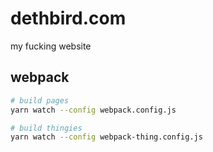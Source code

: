 # dethbird.com
my fucking website

## webpack
```bash
# build pages
yarn watch --config webpack.config.js

# build thingies
yarn watch --config webpack-thing.config.js

```

